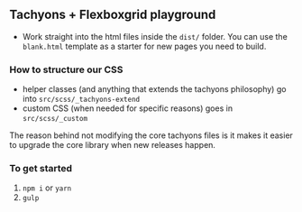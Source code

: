 ## Tachyons + Flexboxgrid playground

- Work straight into the html files inside the `dist/` folder. You can use the `blank.html` template as a starter for new pages you need to build.

### How to structure our CSS

- helper classes (and anything that extends the tachyons philosophy) go into `src/scss/_tachyons-extend`
- custom CSS (when needed for specific reasons) goes in `src/scss/_custom`

The reason behind not modifying the core tachyons files is it makes it easier to upgrade the core library when new releases happen.

### To get started

1. `npm i` or `yarn`
2. `gulp`